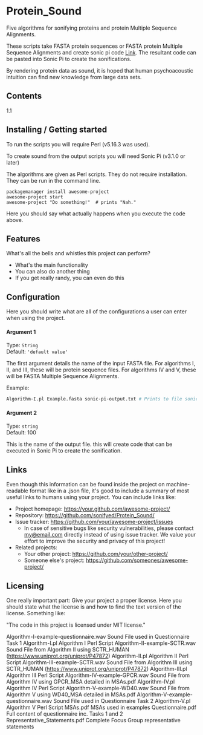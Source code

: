 # Protein_Sound
Five algorithms for sonifying proteins and protein Multiple Sequence Alignments.

These scripts take FASTA protein sequences or FASTA protein Multiple Sequence Alignments and create sonic pi code [Link](https://sonic-pi.net). The resultant code can be pasted into Sonic Pi to create the sonifications. 

By rendering protein data as sound, it is hoped that human psychoacoustic intuition can find new knowledge from large data sets.

## Contents
1.1

## Installing / Getting started
To run the scripts you will require Perl (v5.16.3 was used). 

To create sound from the output scripts you will need Sonic Pi (v3.1.0 or later)


The algorithms are given as Perl scripts. They do not require installation. They can be run in the command line. 



```shell
packagemanager install awesome-project
awesome-project start
awesome-project "Do something!"  # prints "Nah."
```

Here you should say what actually happens when you execute the code above.

## Features

What's all the bells and whistles this project can perform?
* What's the main functionality
* You can also do another thing
* If you get really randy, you can even do this

## Configuration

Here you should write what are all of the configurations a user can enter when
using the project.

#### Argument 1
Type: `String`  
Default: `'default value'`

The first argument details the name of the input FASTA file. For algorithms I, II, and III, these will be protein sequence files. For algorithms IV and V, these will be FASTA Multiple Sequence Alignments.

Example:
```bash
Algorithm-I.pl Example.fasta sonic-pi-output.txt # Prints to file sonic-pi code for sonifictaion 
```

#### Argument 2
Type: `string`  
Default: 100

This is the name of the output file. this will create code that can be executed in Sonic Pi to create the sonification.

## Links

Even though this information can be found inside the project on machine-readable
format like in a .json file, it's good to include a summary of most useful
links to humans using your project. You can include links like:

- Project homepage: https://your.github.com/awesome-project/
- Repository: https://github.com/sonifyed/Protein_Sound/
- Issue tracker: https://github.com/your/awesome-project/issues
  - In case of sensitive bugs like security vulnerabilities, please contact
    my@email.com directly instead of using issue tracker. We value your effort
    to improve the security and privacy of this project!
- Related projects:
  - Your other project: https://github.com/your/other-project/
  - Someone else's project: https://github.com/someones/awesome-project/


## Licensing

One really important part: Give your project a proper license. Here you should
state what the license is and how to find the text version of the license.
Something like:

"The code in this project is licensed under MIT license."



Algorithm-I-example-questionnaire.wav		Sound File used in Questionnaire Task 1
Algorithm-I.pl					                Algorithm I Perl Script
Algorithm-II-example-SCTR.wav			      Sound File from Algorithm II using SCTR_HUMAN (https://www.uniprot.org/uniprot/P47872)
Algorithm-II.pl					                Algorithm II Perl Script
Algorithm-III-example-SCTR.wav			    Sound File from Algorithm III using SCTR_HUMAN (https://www.uniprot.org/uniprot/P47872)
Algorithm-III.pl				                Algorithm III Perl Script
Algorithm-IV-example-GPCR.wav			      Sound File from Algorithm IV using GPCR_MSA detailed in MSAs.pdf
Algorithm-IV.pl					                Algorithm IV Perl Script
Algorithm-V-example-WD40.wav			      Sound File from Algorithm V using WD40_MSA detailed in MSAs.pdf
Algorithm-V-example-questionnaire.wav		Sound File used in Questionnaire Task 2
Algorithm-V.pl					                Algorithm V Perl Script
MSAs.pdf					                      MSAs used in examples
Questionnaire.pdf				                Full content of questionnaire inc. Tasks 1 and 2
Representative_Statements.pdf			      Complete Focus Group representative statements

